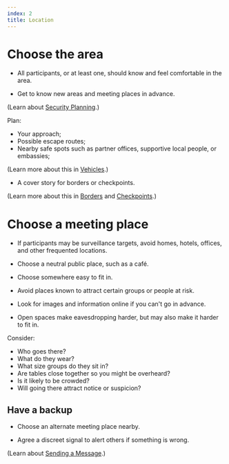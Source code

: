 ```yaml
---
index: 2
title: Location
---
```

# Choose the area 

*	All participants, or at least one, should know and feel comfortable in the area. 

*	Get to know new areas and meeting places in advance. 

(Learn about [Security Planning](umbrella://assess-your-risk/security-planning).)

Plan:

*	Your approach;
*	Possible escape routes;
*	Nearby safe spots such as partner offices, supportive local people, or embassies;

(Learn more about this in [Vehicles](umbrella://travel/vehicles).)

*   A cover story for borders or checkpoints.

(Learn more about this in [Borders](umbrella://travel/borders) and [Checkpoints](umbrella://travel/checkpoints).)

# Choose a meeting place

*	If participants may be surveillance targets, avoid homes, hotels, offices, and other frequented locations. 

*	Choose a neutral public place, such as a café. 

*	Choose somewhere easy to fit in.

*	Avoid places known to attract certain groups or people at risk.

*	Look for images and information online if you can't go in advance.

*	Open spaces make eavesdropping harder, but may also make it harder to fit in.

Consider:

*   Who goes there?
*   What do they wear?
*   What size groups do they sit in?
*   Are tables close together so you might be overheard?
*   Is it likely to be crowded?
*   Will going there attract notice or suspicion?

## Have a backup

*	Choose an alternate meeting place nearby.

*	Agree a discreet signal to alert others if something is wrong.

(Learn about [Sending a Message](umbrella://communications/sending-a-message).)